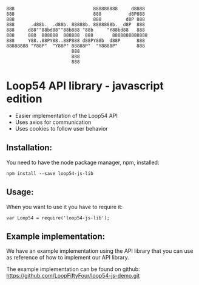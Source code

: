 ```
888                             888888888     d8888 
888                             888          d8P888 
888                             888         d8P 888 
888      .d88b.  .d88b. 88888b. 8888888b.  d8P  888 
888     d88""88bd88""88b888 "88b     "Y88bd88   888 
888     888  888888  888888  888       8888888888888
888     Y88..88PY88..88P888 d88PY88b  d88P      888 
88888888 "Y88P"  "Y88P" 88888P"  "Y8888P"       888 
                        888                         
                        888                         
                        888                         
```


# Loop54 API library - javascript edition 

* Easier implementation of the Loop54 API
* Uses axios for communication
* Uses cookies to follow user behavior

## Installation:

You need to have the node package manager, npm, installed:

`npm install --save loop54-js-lib`

## Usage:

When you want to use it you have to require it:

`var Loop54 = require('loop54-js-lib');`

## Example implementation:

We have an example implementation using the API library that you can use as reference of how to implement our API library.

The example implementation can be found on github: https://github.com/LoopFiftyFour/loop54-js-demo.git